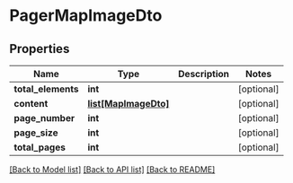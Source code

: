 # PagerMapImageDto

## Properties
Name | Type | Description | Notes
------------ | ------------- | ------------- | -------------
**total_elements** | **int** |  | [optional] 
**content** | [**list[MapImageDto]**](MapImageDto.md) |  | [optional] 
**page_number** | **int** |  | [optional] 
**page_size** | **int** |  | [optional] 
**total_pages** | **int** |  | [optional] 

[[Back to Model list]](../README.md#documentation-for-models) [[Back to API list]](../README.md#documentation-for-api-endpoints) [[Back to README]](../README.md)

